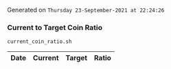 Generated on `Thursday 23-September-2021 at 22:24:26`

### Current to Target Coin Ratio
`current_coin_ratio.sh`

Date|Current|Target|Ratio
---|---|---|---
